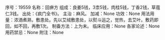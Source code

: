 序号：19559
名称：回痹方
组成：良姜5钱，3柰5钱，肉桂5钱，丁香2钱，草蔻仁3钱。
出处：《疯门全书》。
主治：麻风。
加减：None
功效：None
用法用量：浓酒煮熟，敷患处。先以艾绒敷患处，以熨斗运之，觉热，去艾叶。敷药即回，如不回，再敷1次。
制备方法：上为末。
临床应用：None
各家论述：None
用药禁忌：None
附注：None
